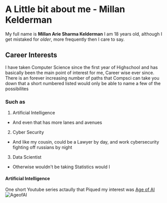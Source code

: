 # A Little bit about me - Millan Kelderman
My full name is **Millan Arie Sharma Kelderman** 
I am 18 years old, although I get mistaked for *older*, more frequently then I care to say. 
## Career Interests
I have taken Computer Science since the first year of Highschool and has basically been the main point of interest for me, Career wise ever since. 
There is an forever increasing number of paths that Compsci can take you down that a short numbered listed would only be able to name a few of the possibilites
### Such as 
1. Artificial Intelligence 
- And even that has more lanes and avenues 
2. Cyber Security 
- And like my cousin, could be a Lawyer by day, and work cybersecurity fighting off russians by night
3. Data Scientist
- Otherwise wouldn't be taking Statistics would I 
#### Artificial Intelligence
One short Youtube series actaully that Piqued my interest was [Age of AI](https://www.youtube.com/playlist?list=PLjq6DwYksrzz_fsWIpPcf6V7p2RNAneKc)
![AgeofAI](https://user-images.githubusercontent.com/126557950/224606272-4a010fd8-7f7f-4b6c-8098-a07b8cfbc6ef.jpg)
